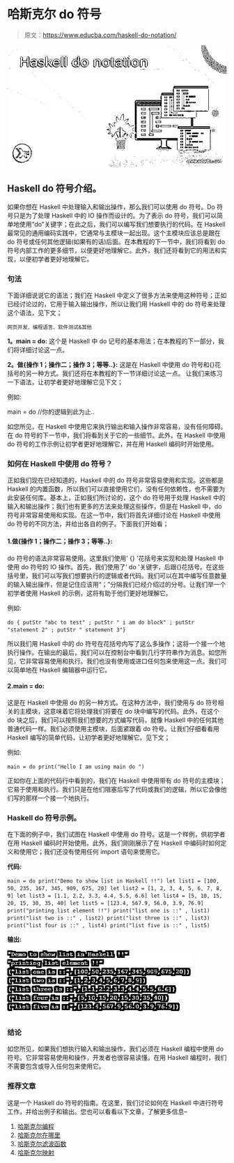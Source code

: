 # 哈斯克尔 do 符号

> 原文：<https://www.educba.com/haskell-do-notation/>

![Haskell do notation](img/b629e08ba8cd3920e960c793687d71bc.png)



## Haskell do 符号介绍。

如果你想在 Haskell 中处理输入和输出操作，那么我们可以使用 do 符号。Do 符号只是为了处理 Haskell 中的 IO 操作而设计的。为了表示 do 符号，我们可以简单地使用“do”关键字；在此之后，我们可以编写我们想要执行的代码。在 Haskell 最常见的通用编码实践中，它通常与主模块一起出现。这个主模块应该总是跟在 do 符号或任何其他逻辑(如果有的话)后面。在本教程的下一节中，我们将看到 do 符号内部工作的更多细节，以便更好地理解它。此外，我们还将看到它的用法和实现，以便初学者更好地理解它。

### 句法

下面详细说说它的语法；我们在 Haskell 中定义了很多方法来使用这种符号；正如已经讨论过的，它用于输入输出操作，所以让我们用 Haskell 中的 do 符号来处理这个语法，见下文；

<small>网页开发、编程语言、软件测试&其他</small>

**1。main = do:** 这个是 Haskell 中 do 记号的基本用法；在本教程的下一部分，我们将详细讨论这一点。

**2。做{操作 1；操作二；操作 3；等等..}:** 这是在 Haskell 中使用 do 符号和{}花括号的另一种方式。我们还将在本教程的下一节详细讨论这一点。
让我们来练习一下语法，让初学者更好地理解它见下文；

例如:

main = do
//你的逻辑到此为止..

如您所见，在 Haskell 中使用它来执行输出和输入操作非常容易，没有任何障碍。在 do 符号的下一节中，我们将看到关于它的一些细节。此外，在 Haskell 中使用 do 符号的工作示例让初学者更好地理解它，并在用 Haskell 编码时开始使用。

### 如何在 Haskell 中使用 do 符号？

正如我们现在已经知道的，Haskell 中的 do 符号非常容易使用和实现。这些都是 Haskell 的内置函数，所以我们可以直接使用它们，没有任何依赖性，也不需要为此安装任何库。基本上，正如我们所讨论的，这个 do 符号用于处理 Haskell 中的输入和输出操作；我们也有更多的方法来处理这些操作，但是在 Haskell 中，do 符号非常容易使用和实现。在这一节中，我们将首先详细讨论在 Haskell 中使用 do 符号的不同方法，并给出各自的例子。下面我们开始看；

#### 1.做{操作 1；操作二；操作 3；等等..}:

do 符号的语法非常容易使用。这里我们使用' {} '花括号来实现和处理 Haskell 中使用 do 符号的 IO 操作。首先，我们使用了' do '关键字，后跟{}花括号。在这些括号里，我们可以写我们想要执行的逻辑或者代码。我们可以在其中编写任意数量的输入输出操作，但是记住应该用“；”分隔我们已经介绍过的分号。让我们举一个初学者使用 Haskell 的示例，这将有助于他们更好地理解它。

例如:

`do { putStr "abc to test" ; putStr " i am do block" ; putStr "statement 2" ; putStr " statement 3"}`

所以我们用 Haskell 中的 do 符号在花括号内写了这么多操作；这将一个接一个地执行操作。在输出的最后，我们可以在控制台中看到几行字符串作为消息。如您所见，它非常容易使用和执行。我们也没有使用或进口任何包来使用这一点。我们可以简单地在 Haskell 编辑器中运行它。

#### 2.main = do:

这是在 Haskell 中使用 do 的另一种方式。在这种方法中，我们使用与 do 符号相关的主模块，这意味着它将处理我们将要在 do 块中编写的代码。此外，在这个 do 块之后，我们可以按照我们想要的方式编写代码，就像 Haskell 中的任何其他普通代码一样。我们必须使用主模块，后面紧跟着 do 符号。让我们仔细看看用 Haskell 编写的简单代码，让初学者更好地理解它。见下文；

例如:

`main = do
print("Hello I am using main do ")`

正如你在上面的代码行中看到的，我们在 Haskell 中使用带有 do 符号的主模块；它易于使用和执行。我们只是在他们阻塞后写了代码或我们的逻辑，所以它会像他们写的那样一个接一个地执行。

### Haskell do 符号示例。

在下面的例子中，我们试图在 Haskell 中使用 do 符号。这是一个样例，供初学者在用 Haskell 编码时开始使用。此外，我们刚刚展示了在 Haskell 中编码时如何定义和使用它；我们还没有使用任何 import 语句来使用它。

**代码:**

`main = do
print("Demo to show list in Haskell !!")
let list1 = [100, 50, 235, 167, 345, 909, 675, 20] let list2 = [1, 2, 3, 4, 5, 6, 7, 8, 9] let list3 = [1.1, 2.2, 3.3, 4.4, 5.5, 6.6] let list4 = [5, 10, 15, 20, 15, 30, 35, 40] let list5 = [123.4, 567.9, 56.0, 3.9, 76.9] print("printing list element !!")
print("list one is ::" , list1)
print("list two is ::" , list2)
print("list three is ::" , list3)
print("list four is ::" , list4)
print("list five is ::" , list5)`

**输出:**

![Haskell do notation Output](img/187f69989c6f791014b01a3676b21386.png)



### 结论

如您所见，如果我们想执行输入和输出操作，我们必须在 Haskell 编程中使用 do 符号。它非常容易使用和操作，开发者也很容易读懂。在用 Haskell 编程时，我们不需要包含或导入任何包来使用它。

### 推荐文章

这是一个 Haskell do 符号的指南。在这里，我们讨论如何在 Haskell 中进行符号工作，并给出例子和输出。您也可以看看以下文章，了解更多信息–

1.  [哈斯克尔编程](https://www.educba.com/haskell-programming/)
2.  [哈斯克尔在哪里](https://www.educba.com/haskell-where/)
3.  [哈斯克尔滤波函数](https://www.educba.com/haskell-filter-function/)
4.  [哈斯克尔映射](https://www.educba.com/haskell-map/)





